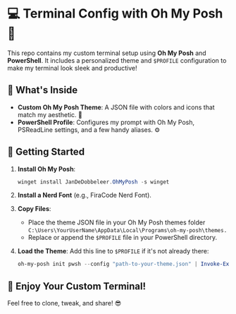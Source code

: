 # 💻 Terminal Config with Oh My Posh 🚀

This repo contains my custom terminal setup using **Oh My Posh** and **PowerShell**. It includes a personalized theme and `$PROFILE` configuration to make my terminal look sleek and productive! 

## 📁 What's Inside
- **Custom Oh My Posh Theme**: A JSON file with colors and icons that match my aesthetic. 🎨
- **PowerShell Profile**: Configures my prompt with Oh My Posh, PSReadLine settings, and a few handy aliases. ⚙️

## 🚀 Getting Started
1. **Install Oh My Posh**:
   ```powershell
   winget install JanDeDobbeleer.OhMyPosh -s winget
   ```
2. **Install a Nerd Font** (e.g., FiraCode Nerd Font).
3. **Copy Files**:
   - Place the theme JSON file in your Oh My Posh themes folder
   ```C:\Users\YourUserName\AppData\Local\Programs\oh-my-posh\themes.```
   - Replace or append the `$PROFILE` file in your PowerShell directory.

4. **Load the Theme**:
   Add this line to `$PROFILE` if it's not already there:
   ```powershell
   oh-my-posh init pwsh --config "path-to-your-theme.json" | Invoke-Expression
   ```

## 🎉 Enjoy Your Custom Terminal!

Feel free to clone, tweak, and share! 😎

